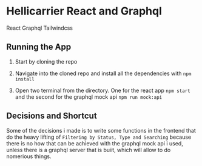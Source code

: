 # Hellicarrier React and Graphql
React
Graphql
Tailwindcss

## Running the App

1. Start by cloning the repo

2. Navigate into the cloned repo and install all the dependencies with `npm install`

3. Open two terminal from the directory. One for the react app `npm start` and the second for the graphql mock api `npm run mock:api`

## Decisions and Shortcut

Some of the decisions i made is to write some functions in the frontend that do the heavy lifting of `Filtering by Status, Type and Searching` because there is no how that can be achieved with the graphql mock api i used,
unless there is a graphql server that is buiit, which will allow to do nomerious things.